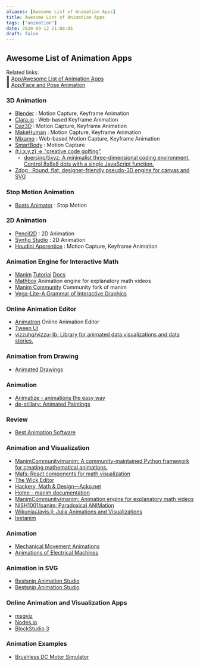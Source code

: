 ```yaml
---
aliases: [Awesome List of Animation Apps]
title: Awesome List of Animation Apps
tags: ["animation"]
date: 2020-09-12 21:08:05
draft: false
---
```


## Awesome List of Animation Apps

Related links:  
🔗 [App/Awesome List of Animation Apps](animation-app.md)  
🔗 [App/Face and Pose Animation](face-pose-animation.md)

### 3D Animation

- [Blender](https://www.blender.org/) : Motion Capture, Keyframe Animation
- [Clara.io](https://clara.io/) : Web-based Keyframe Animation
- [Daz3D](https://www.daz3d.com/daz_studio) : Motion Capture, Keyframe Animation
- [MakeHuman](https://www.makehumancommunity.org/) : Motion Capture, Keyframe Animation
- [Mixamo](https://www.mixamo.com/#/) : Web-based Motion Capture, Keyframe Animation
- [SmartBody](https://smartbody.ict.usc.edu/about) : Motion Capture
- [(t,i,x,y,z) => "creative code golfing"](https://doersino.github.io/tixyz/?code=Math.sin%28x*y*z%2F128%2Bt%29)
    - [doersino/tixyz: A minimalist three-dimensional coding environment. Control 8x8x8 dots with a single JavaScript function.](https://github.com/doersino/tixyz)
- [Zdog · Round, flat, designer-friendly pseudo-3D engine for canvas and SVG](https://zzz.dog/)

### Stop Motion Animation

- [Boats Animator](https://www.charlielee.uk/boats-animator/) : Stop Motion

### 2D Animation

- [Pencil2D](https://www.pencil2d.org/) : 2D Animation
- [Synfig Studio](https://www.synfig.org/) : 2D Animation
- [Houdini Apprentice](https://www.sidefx.com/) : Motion Capture, Keyframe Animation

### Animation Engine for Interactive Math

- [Manim](https://github.com/3b1b/manim) [Tutorial](https://talkingphysics.wordpress.com/2019/01/08/getting-started-animating-with-manim-and-python-3-7/) [Docs](https://eulertour.com/docs/)
- [Mathbox](https://github.com/unconed/mathbox) Animation engine for explanatory math videos
- [Manim Community](https://github.com/ManimCommunity/manim) Community fork of manim
- [Vega-Lite–A Grammar of Interactive Graphics](https://vega.github.io/vega-lite/)

### Online Animation Editor

- [Animatron](https://www.animatron.com/) Online Animation Editor
- [Tween UI](https://tweenui.com/animator/)
- [vizzuhq/vizzu-lib: Library for animated data visualizations and data stories.](https://github.com/vizzuhq/vizzu-lib)

### Animation from Drawing

- [Animated Drawings](https://sketch.metademolab.com/)

### Animation

- [Animatize - animations the easy way](https://animatize.com/)
- [de-stillary: Animated Paintings](https://sketchy.cs.brown.edu/textures/#/textures/)

### Review

- [Best Animation Software](https://all3dp.com/1/best-20-3d-animation-software/#smartbody)

### Animation and Visualization

- [ManimCommunity/manim: A community-maintained Python framework for creating mathematical animations.](https://github.com/ManimCommunity/manim)
- [Mafs: React components for math visualization](https://mafs.dev/)
- [The Wick Editor](https://www.wickeditor.com/#/)
- [Hackery, Math & Design—Acko.net](https://acko.net/)
- [Home - manim documentation](https://3b1b.github.io/manim/index.html)
- [ManimCommunity/manim: Animation engine for explanatory math videos](https://github.com/ManimCommunity/manim/)
- [NISH1001/panim: Paradoxical ANIMation](https://github.com/NISH1001/panim)
- [Wikunia/Javis.jl: Julia Animations and Visualizations](https://github.com/Wikunia/Javis.jl)
- [leetanim](https://leetanim.com/)

### Animation

- [Mechanical Movement Animations](http://507movements.com/)
- [Animations of Electrical Machines](http://people.ece.umn.edu/users/riaz/animations/listanimations.html)

### Animation in SVG

- [Bestsnip Animation Studio](https://bestsnip.com/mobile/)
- [Bestsnip Animation Studio](https://bestsnip.com/svg_animation/)

### Online Animation and Visualization Apps

- [msgviz](https://www.msgviz.com/edit/VZbEOj49U)
- [Nodes.io](https://nodes.io/)
- [BlockStudio 3](https://www.blockstud.io/)

### Animation Examples

- [Brushless DC Motor Simulator](https://simulators.drbasheers.com/UCI/x497.6/motor/open_loop_no_pwm.html)
